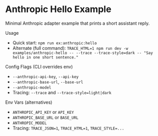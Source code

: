 # Anthropic Hello Example

Minimal Anthropic adapter example that prints a short assistant reply.

Usage
- Quick start: `npm run ex:anthropic:hello`
- Alternate (full command): `TRACE_HTML=1 npm run dev -w examples/anthropic-hello -- --trace --trace-style=dark -- "Say hello in one short sentence."`

Config Flags (CLI overrides env)
- `--anthropic-api-key`, `--api-key`
- `--anthropic-base-url`, `--base-url`
- `--anthropic-model`
- Tracing: `--trace` and `--trace-style=light|dark`

Env Vars (alternatives)
- `ANTHROPIC_API_KEY` or `API_KEY`
- `ANTHROPIC_BASE_URL` or `BASE_URL`
- `ANTHROPIC_MODEL`
- Tracing: `TRACE_JSON=1`, `TRACE_HTML=1`, `TRACE_STYLE=...`
